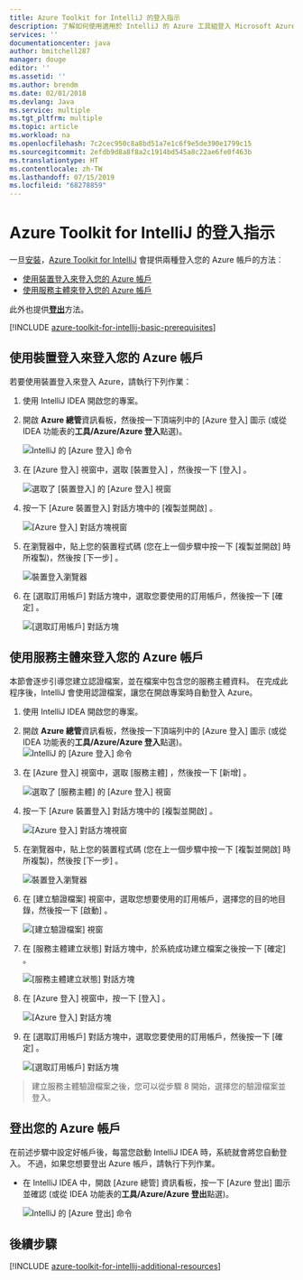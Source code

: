 ```yaml
---
title: Azure Toolkit for IntelliJ 的登入指示
description: 了解如何使用適用於 IntelliJ 的 Azure 工具組登入 Microsoft Azure。
services: ''
documentationcenter: java
author: bmitchell287
manager: douge
editor: ''
ms.assetid: ''
ms.author: brendm
ms.date: 02/01/2018
ms.devlang: Java
ms.service: multiple
ms.tgt_pltfrm: multiple
ms.topic: article
ms.workload: na
ms.openlocfilehash: 7c2cec950c8a8bd51a7e1c6f9e5de390e1799c15
ms.sourcegitcommit: 2efdb9d8a8f8a2c1914bd545a8c22ae6fe0f463b
ms.translationtype: HT
ms.contentlocale: zh-TW
ms.lasthandoff: 07/15/2019
ms.locfileid: "68278859"
---
```

# <a name="sign-in-instructions-for-the-azure-toolkit-for-intellij"></a>Azure Toolkit for IntelliJ 的登入指示

一旦[安裝](https://www.jetbrains.com/help/idea/managing-plugins.html)，[Azure Toolkit for IntelliJ](https://plugins.jetbrains.com/plugin/8053) 會提供兩種登入您的 Azure 帳戶的方法︰

  - [使用裝置登入來登入您的 Azure 帳戶](#sign-in-to-your-azure-account-by-device-login)
  - [使用服務主體來登入您的 Azure 帳戶](#sign-in-to-your-azure-account-by-service-principal)

此外也提供[**登出**](#sign-out-of-your-azure-account)方法。

[!INCLUDE [azure-toolkit-for-intellij-basic-prerequisites](../includes/azure-toolkit-for-intellij-basic-prerequisites.md)]

## <a name="sign-in-to-your-azure-account-by-device-login"></a>使用裝置登入來登入您的 Azure 帳戶

若要使用裝置登入來登入 Azure，請執行下列作業：

1. 使用 IntelliJ IDEA 開啟您的專案。

2. 開啟 **Azure 總管**資訊看板，然後按一下頂端列中的 [Azure 登入]  圖示 (或從 IDEA 功能表的**工具/Azure/Azure 登入**點選)。

   ![IntelliJ 的 [Azure 登入] 命令][I01]

3. 在 [Azure 登入]  視窗中，選取 [裝置登入]  ，然後按一下 [登入]  。

   ![選取了 [裝置登入] 的 [Azure 登入] 視窗][I02]

4. 按一下 [Azure 裝置登入]  對話方塊中的 [複製並開啟]  。

   ![[Azure 登入] 對話方塊視窗][I03]

5. 在瀏覽器中，貼上您的裝置程式碼 (您在上一個步驟中按一下 [複製並開啟]  時所複製)，然後按 [下一步]  。

   ![裝置登入瀏覽器][I04]

6. 在 [選取訂用帳戶]  對話方塊中，選取您要使用的訂用帳戶，然後按一下 [確定]  。

   ![[選取訂用帳戶] 對話方塊][I05]

## <a name="sign-in-to-your-azure-account-by-service-principal"></a>使用服務主體來登入您的 Azure 帳戶

本節會逐步引導您建立認證檔案，並在檔案中包含您的服務主體資料。 在完成此程序後，IntelliJ 會使用認證檔案，讓您在開啟專案時自動登入 Azure。

1. 使用 IntelliJ IDEA 開啟您的專案。

1. 開啟 **Azure 總管**資訊看板，然後按一下頂端列中的 [Azure 登入]  圖示 (或從 IDEA 功能表的**工具/Azure/Azure 登入**點選)。
   ![IntelliJ 的 [Azure 登入] 命令][A01]

1. 在 [Azure 登入]  視窗中，選取 [服務主體]  ，然後按一下 [新增]  。

   ![選取了 [服務主體] 的 [Azure 登入] 視窗][A02]

1. 按一下 [Azure 裝置登入]  對話方塊中的 [複製並開啟]  。

   ![[Azure 登入] 對話方塊視窗][A03]

1. 在瀏覽器中，貼上您的裝置程式碼 (您在上一個步驟中按一下 [複製並開啟]  時所複製)，然後按 [下一步]  。

   ![裝置登入瀏覽器][A04]

1. 在 [建立驗證檔案]  視窗中，選取您想要使用的訂用帳戶，選擇您的目的地目錄，然後按一下 [啟動]  。

   ![[建立驗證檔案] 視窗][A05]

1. 在 [服務主體建立狀態]  對話方塊中，於系統成功建立檔案之後按一下 [確定]  。

   ![[服務主體建立狀態] 對話方塊][A06]

1. 在 [Azure 登入]  視窗中，按一下 [登入]  。 

   ![[Azure 登入] 對話方塊][A07]

1. 在 [選取訂用帳戶]  對話方塊中，選取您要使用的訂用帳戶，然後按一下 [確定]  。

   ![[選取訂用帳戶] 對話方塊][A08]

> 建立服務主體驗證檔案之後，您可以從步驟 8 開始，選擇您的驗證檔案並登入。

## <a name="sign-out-of-your-azure-account"></a>登出您的 Azure 帳戶

在前述步驟中設定好帳戶後，每當您啟動 IntelliJ IDEA 時，系統就會將您自動登入。 不過，如果您想要登出 Azure 帳戶，請執行下列作業。

* 在 IntelliJ IDEA 中，開啟 [Azure 總管] 資訊看板，按一下 [Azure 登出]  圖示並確認 (或從 IDEA 功能表的**工具/Azure/Azure 登出**點選)。

   ![IntelliJ 的 [Azure 登出] 命令][L01]

## <a name="next-steps"></a>後續步驟

[!INCLUDE [azure-toolkit-for-intellij-additional-resources](../includes/azure-toolkit-for-intellij-additional-resources.md)]

<!-- URL List -->

<!-- IMG List -->

[I01]: media/azure-toolkit-for-intellij-sign-in-instructions/I01.png
[I02]: media/azure-toolkit-for-intellij-sign-in-instructions/I02.png
[I03]: media/azure-toolkit-for-intellij-sign-in-instructions/I03.png
[I04]: media/azure-toolkit-for-intellij-sign-in-instructions/I04.png
[I05]: media/azure-toolkit-for-intellij-sign-in-instructions/I05.png

[A01]: media/azure-toolkit-for-intellij-sign-in-instructions/A01.png
[A02]: media/azure-toolkit-for-intellij-sign-in-instructions/A02.png
[A03]: media/azure-toolkit-for-intellij-sign-in-instructions/A03.png
[A04]: media/azure-toolkit-for-intellij-sign-in-instructions/A04.png
[A05]: media/azure-toolkit-for-intellij-sign-in-instructions/A05.png
[A06]: media/azure-toolkit-for-intellij-sign-in-instructions/A06.png
[A07]: media/azure-toolkit-for-intellij-sign-in-instructions/A07.png
[A08]: media/azure-toolkit-for-intellij-sign-in-instructions/A08.png
[A09]: media/azure-toolkit-for-intellij-sign-in-instructions/A09.png

[L01]: media/azure-toolkit-for-intellij-sign-in-instructions/L01.png
[L02]: media/azure-toolkit-for-intellij-sign-in-instructions/L02.png
[L03]: media/azure-toolkit-for-intellij-sign-in-instructions/L03.png
